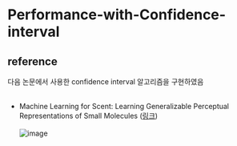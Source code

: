 # Performance-with-Confidence-interval

## reference
다음 논문에서 사용한 confidence interval 알고리즘을 구현하였음
<br><br/>
- Machine Learning for Scent: Learning Generalizable Perceptual Representations of Small Molecules ([링크](https://arxiv.org/abs/1910.10685))
<br><br/>
![image](https://github.com/L-YUNNA/Performance-with-Confidence-interval/assets/129636660/f470448c-0005-4250-9d92-1999effa56e4)
